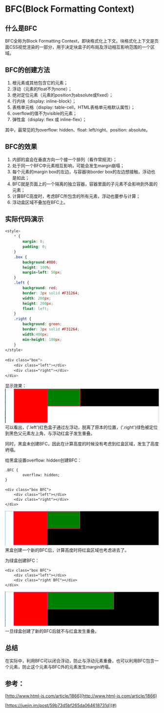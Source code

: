 # BFC\(Block Formatting Context\)

## 什么是BFC

BFC全称为Block Formatting Context，即块格式化上下文。块格式化上下文是页面CSS视觉渲染的一部分，用于决定块盒子的布局及浮动相互影响范围的一个区域。

## BFC的创建方法

1. 根元素或其他包含它的元素；
2. 浮动（元素的float不为none）；
3. 绝对定位元素（元素的position为absolute或fixed）；
4. 行内块（display: inline-block）；
5. 表格单元格（display: table-cell，HTML表格单元格默认属性）；
6. overflow的值不为visible的元素；
7. 弹性盒（display: flex 或 inline-flex）；

其中，最常见的为overflow: hidden、float: left/right、position: absolute。

## BFC的效果

1. 内部的盒会在垂直方向一个接一个排列（看作常规流）；
2. 处于同一个BFC中元素相互影响，可能会发生margin崩塌；
3. 每个元素的margin box的左边，与容器块border box的左边想接触，浮动也是如此；
4. BFC就是页面上的一个隔离的独立容器，容器里面的子元素不会影响到外面的元素；
5. 计算BFC高度时，考虑BFC所包含的所有元素，浮动也要参与计算；
6. 浮动盒区域不叠加在BFC上。

## 实际代码演示

```css
<style>
    * {
        margin: 0;
        padding: 0;
    }
    .box {
        background:#000;
        height: 100%;
        margin-left: 50px;
    }
    .left {
        background: red;
        border: 3px solid #F31264;
        width: 200px;
        height: 200px;
        float: left;
    }
    .right {                        
        background: green;
        border: 3px solid #F31264;
        width:400px;
        min-height: 100px;
    }
</style>

<div class="box">
    <div class="left"></div>
    <div class="right"></div>
</div>
```

显示效果：![](/assets/BFC1.png)可以看出，\('.left'\)红色盒子通过左浮动，脱离了原本的位置，\('.right'\)绿色被定位到黑色父元素左上角，与浮动红盒子发生重叠。

同时，黑盒未创建BFC，因此在计算高度的时候没有考虑到红盒区域，发生了高度坍塌。

给黑盒设置overflow: hidden创建BFC：

```
.BFC {
        overflow: hidden;
}

<div class="box BFC">
    <div class="left"></div>
    <div class="right"></div>
</div>
```

![](/assets/BFC2.png)黑盒创建一个新的BFC后，计算高度时将红盒区域也考虑进去了。

为绿盒创建BFC：

```
<div class="box BFC">
    <div class="left"></div>
    <div class="right BFC"></div>
</div>
```

![](/assets/BFC3.png)一旦绿盒创建了新的BFC后就不与红盒发生重叠。

## 总结

在实际中，利用BFC可以闭合浮动，防止与浮动元素重叠，也可以利用BFC包含一个元素，防止这个元素与BFC外的元素发生margin坍塌。



## 参考：

[http://www.html-js.com/article/1866](http://www.html-js.com/article/1866)

[https://juejin.im/post/59b73d5bf265da064618731d](#)

